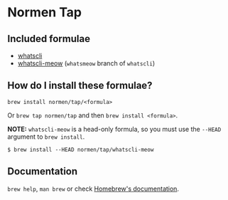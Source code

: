 # Normen Tap


## Included formulae

- [whatscli](https://github.com/normen/whatscli)
- [whatscli-meow](https://github.com/normen/whatscli/tree/whatsmeow) (`whatsmeow` branch of `whatscli`)

## How do I install these formulae?

`brew install normen/tap/<formula>`

Or `brew tap normen/tap` and then `brew install <formula>`.

**NOTE:** `whatscli-meow` is a head-only formula, so you must use the `--HEAD` argument to `brew install`.

``` shellsession
$ brew install --HEAD normen/tap/whatscli-meow
```

## Documentation

`brew help`, `man brew` or check [Homebrew's documentation](https://docs.brew.sh).
